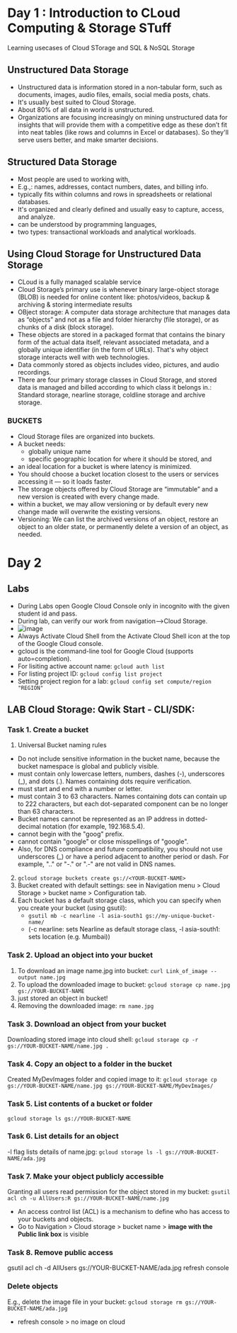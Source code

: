 # Day 1 : Introduction to CLoud Computing & Storage STuff
Learning usecases of Cloud STorage and SQL & NoSQL Storage

## Unstructured Data Storage
* Unstructured data is information stored in a non-tabular form, such as documents, images, audio files, emails, social media posts, chats.
* It's usually best suited to Cloud Storage.
* About 80% of all data in world is unstructured.
* Organizations are focusing increasingly on mining unstructured data for insights that will provide them with a competitive
   edge as these don’t fit into neat tables (like rows and columns in Excel or databases). So they'll serve users better, and make smarter decisions.

## Structured Data Storage
* Most people are used to working with,
* E.g.,: names, addresses, contact numbers, dates, and billing info.
* typically fits within columns and rows in spreadsheets or relational databases.
* It's organized and clearly defined and usually easy to capture, access, and analyze.
* can be understood by programming languages,
* two types: transactional workloads and analytical workloads.

## Using Cloud Storage for Unstructured Data Storage
* CLoud is a fully managed scalable service
* Cloud Storage’s primary use is whenever binary large-object storage (BLOB) is needed for online content like: photos/videos, backup & archiving & storing intermediate results
* OBject storage: A computer data storage architecture that manages data as “objects” and not as a file and folder hierarchy (file storage), or as chunks of a disk (block storage).
* These objects are stored in a packaged format that contains the binary form of the actual data itself, relevant associated metadata, and a globally unique identifier (in the form of URLs).
  That's why object storage interacts well with web technologies.
* Data commonly stored as objects includes video, pictures, and audio recordings.
* There are four primary storage classes in Cloud Storage, and stored data is managed and billed according to
  which class it belongs in.: Standard storage, nearline storage, coldline storage and archive storage.
###  BUCKETS
* Cloud Storage files are organized into buckets.
* A bucket needs:
    * globally unique name
    * specific geographic location for where it should be stored, and
* an ideal location for a bucket is where latency is minimized.
*  You should choose a bucket location closest to the users or services accessing it — so it loads faster.
*  The storage objects offered by Cloud Storage are “immutable” and a new version is created with every change made.
*  within a bucket, we may allow versioning or by default every new change made will overwrite the existing versions.
*  Versioning:  We can list the archived versions of an object, restore an object to an older state, or permanently delete a version of an object, as needed.

# Day 2
## Labs
* During Labs open Google Cloud Console only in incognito with the given student id and pass.
* During lab, can verify our work from navigation-->Cloud Storage.
* ![image](https://github.com/user-attachments/assets/9991c4c7-320f-4c2e-aedb-1b89b2686e40)
* Always Activate Cloud Shell from the Activate Cloud Shell icon at the top of the Google Cloud console.
* gcloud is the command-line tool for Google Cloud (supports auto=completion).
* For lisiting active account name: `gcloud auth list`
* For listing project ID: `gcloud config list project`
* Setting project region for a lab: `gcloud config set compute/region "REGION"`

## LAB Cloud Storage: Qwik Start - CLI/SDK:
### Task 1. Create a bucket
1) Universal Bucket naming rules
* Do not include sensitive information in the bucket name, because the bucket namespace is global and publicly visible.
* must contain only lowercase letters, numbers, dashes (-), underscores (_), and dots (.). Names containing dots require verification.
* must start and end with a number or letter.
* must contain 3 to 63 characters. Names containing dots can contain up to 222 characters, but each dot-separated component can be no longer than 63 characters.
* Bucket names cannot be represented as an IP address in dotted-decimal notation (for example, 192.168.5.4).
* cannot begin with the "goog" prefix.
* cannot contain "google" or close misspellings of "google".
* Also, for DNS compliance and future compatibility, you should not use underscores (_) or have a period adjacent to another period or dash. For example, ".." or "-."          or ".-" are not valid in DNS names.
2) `gcloud storage buckets create gs://<YOUR-BUCKET-NAME>`
3) Bucket created with default settings: see in Navigation menu > Cloud Storage > bucket name > Configuration tab.
4) Each bucket has a default storage class, which you can specify when you create your bucket (using gsutil):
   * `gsutil mb -c nearline -l asia-south1 gs://my-unique-bucket-name/`
   * (-c nearline: sets Nearline as default storage class, -l asia-south1: sets location (e.g. Mumbai))

### Task 2. Upload an object into your bucket
1) To download an image name.jpg into bucket: `curl Link_of_image --output name.jpg`
2) To upload the downloaded image to bucket: `gcloud storage cp name.jpg gs://YOUR-BUCKET-NAME`
3) just stored an object in bucket!
4) Removing the downloaded image: `rm name.jpg`

### Task 3. Download an object from your bucket
 Downloading stored image into cloud shell: `gcloud storage cp -r gs://YOUR-BUCKET-NAME/name.jpg .`
### Task 4. Copy an object to a folder in the bucket 
Created MyDevImages folder and copied image to it: `gcloud storage cp gs://YOUR-BUCKET-NAME/name.jpg gs://YOUR-BUCKET-NAME/MyDevImages/`
### Task 5. List contents of a bucket or folder
 `gcloud storage ls gs://YOUR-BUCKET-NAME`

### Task 6. List details for an object
-l flag lists details of name.jpg:  `gcloud storage ls -l gs://YOUR-BUCKET-NAME/ada.jpg`
### Task 7. Make your object publicly accessible
Granting all users read permission for the object stored in my bucket: `gsutil acl ch -u AllUsers:R gs://YOUR-BUCKET-NAME/name.jpg`
* An access control list (ACL) is a mechanism to define who has access to your buckets and objects.
* Go to Navigation > Cloud storage > bucket name > **image with the Public link box** is visible

### Task 8. Remove public access
gsutil acl ch -d AllUsers gs://YOUR-BUCKET-NAME/ada.jpg
refresh console
### Delete objects
E.g., delete the image file in your bucket: `gcloud storage rm gs://YOUR-BUCKET-NAME/ada.jpg`
* refresh console > no image on cloud
